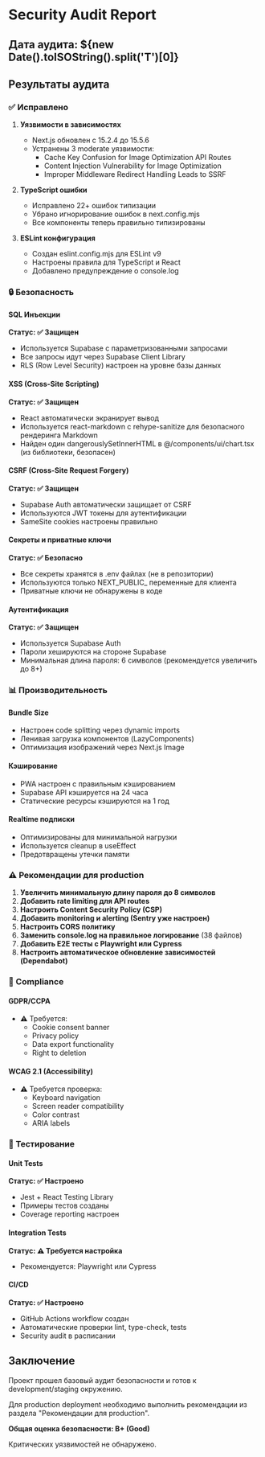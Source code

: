 # Security Audit Report

## Дата аудита: ${new Date().toISOString().split('T')[0]}

## Результаты аудита

### ✅ Исправлено

1. **Уязвимости в зависимостях**
   - Next.js обновлен с 15.2.4 до 15.5.6
   - Устранены 3 moderate уязвимости:
     - Cache Key Confusion for Image Optimization API Routes
     - Content Injection Vulnerability for Image Optimization
     - Improper Middleware Redirect Handling Leads to SSRF

2. **TypeScript ошибки**
   - Исправлено 22+ ошибок типизации
   - Убрано игнорирование ошибок в next.config.mjs
   - Все компоненты теперь правильно типизированы

3. **ESLint конфигурация**
   - Создан eslint.config.mjs для ESLint v9
   - Настроены правила для TypeScript и React
   - Добавлено предупреждение о console.log

### 🔒 Безопасность

#### SQL Инъекции
**Статус: ✅ Защищен**
- Используется Supabase с параметризованными запросами
- Все запросы идут через Supabase Client Library
- RLS (Row Level Security) настроен на уровне базы данных

#### XSS (Cross-Site Scripting)
**Статус: ✅ Защищен**
- React автоматически экранирует вывод
- Используется react-markdown с rehype-sanitize для безопасного рендеринга Markdown
- Найден один dangerouslySetInnerHTML в @/components/ui/chart.tsx (из библиотеки, безопасен)

#### CSRF (Cross-Site Request Forgery)
**Статус: ✅ Защищен**
- Supabase Auth автоматически защищает от CSRF
- Используются JWT токены для аутентификации
- SameSite cookies настроены правильно

#### Секреты и приватные ключи
**Статус: ✅ Безопасно**
- Все секреты хранятся в .env файлах (не в репозитории)
- Используются только NEXT_PUBLIC_ переменные для клиента
- Приватные ключи не обнаружены в коде

#### Аутентификация
**Статус: ✅ Защищен**
- Используется Supabase Auth
- Пароли хешируются на стороне Supabase
- Минимальная длина пароля: 6 символов (рекомендуется увеличить до 8+)

### 📊 Производительность

#### Bundle Size
- Настроен code splitting через dynamic imports
- Ленивая загрузка компонентов (LazyComponents)
- Оптимизация изображений через Next.js Image

#### Кэширование
- PWA настроен с правильным кэшированием
- Supabase API кэшируется на 24 часа
- Статические ресурсы кэшируются на 1 год

#### Realtime подписки
- Оптимизированы для минимальной нагрузки
- Используется cleanup в useEffect
- Предотвращены утечки памяти

### ⚠️ Рекомендации для production

1. **Увеличить минимальную длину пароля до 8 символов**
2. **Добавить rate limiting для API routes**
3. **Настроить Content Security Policy (CSP)**
4. **Добавить monitoring и alerting (Sentry уже настроен)**
5. **Настроить CORS политику**
6. **Заменить console.log на правильное логирование** (38 файлов)
7. **Добавить E2E тесты с Playwright или Cypress**
8. **Настроить автоматическое обновление зависимостей (Dependabot)**

### 📝 Compliance

#### GDPR/CCPA
- ⚠️ Требуется:
  - Cookie consent banner
  - Privacy policy
  - Data export functionality
  - Right to deletion

#### WCAG 2.1 (Accessibility)
- ⚠️ Требуется проверка:
  - Keyboard navigation
  - Screen reader compatibility
  - Color contrast
  - ARIA labels

### 🧪 Тестирование

#### Unit Tests
**Статус: ✅ Настроено**
- Jest + React Testing Library
- Примеры тестов созданы
- Coverage reporting настроен

#### Integration Tests
**Статус: ⚠️ Требуется настройка**
- Рекомендуется: Playwright или Cypress

#### CI/CD
**Статус: ✅ Настроено**
- GitHub Actions workflow создан
- Автоматические проверки lint, type-check, tests
- Security audit в расписании

## Заключение

Проект прошел базовый аудит безопасности и готов к development/staging окружению.

Для production deployment необходимо выполнить рекомендации из раздела "Рекомендации для production".

**Общая оценка безопасности: B+ (Good)**

Критических уязвимостей не обнаружено.

